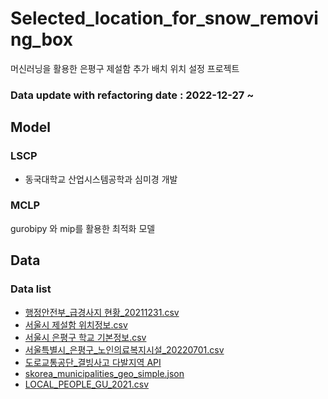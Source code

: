 # Selected_location_for_snow_removing_box
머신러닝을 활용한 은평구 제설함 추가 배치 위치 설정 프로젝트

### Data update with refactoring date : 2022-12-27 ~ 

## Model

### LSCP
- 동국대학교 산업시스템공학과 심미경 개발

### MCLP
gurobipy 와 mip를 활용한 최적화 모델

## Data

### Data list
- [행정안전부_급경사지 현황_20211231.csv](https://www.data.go.kr/data/15083292/fileData.do)
- [서울시 제설함 위치정보.csv](https://data.seoul.go.kr/dataList/OA-1253/S/1/datasetView.do)
- [서울시 은평구 학교 기본정보.csv](http://data.seoul.go.kr/dataList/OA-20514/S/1/datasetView.do)
- [서울특별시_은평구_노인의료복지시설_20220701.csv](http://stat.ep.go.kr/wt/wt50/wt501020.do?data_meta_id=240#contentSheet)
- [도로교통공단_결빙사고 다발지역 API](https://www.data.go.kr/data/15058135/openapi.do)
- [skorea_municipalities_geo_simple.json](https://pinkwink.kr/1003)
- [LOCAL_PEOPLE_GU_2021.csv](https://data.seoul.go.kr/dataList/OA-15439/S/1/datasetView.do)
